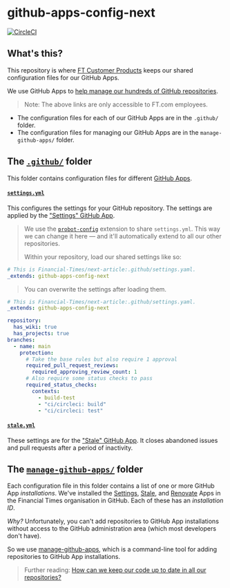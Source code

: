 # github-apps-config-next

[![CircleCI](https://circleci.com/gh/Financial-Times/github-apps-config-next.svg?style=svg)](https://circleci.com/gh/Financial-Times/github-apps-config-next)

## What's this?
This repository is where [FT Customer Products](https://biz-ops.in.ft.com/Group/customerproducts) keeps our shared configuration files for our GitHub Apps.

We use GitHub Apps to [help manage our hundreds of GitHub repositories](https://github.com/Financial-Times/next/wiki/How-We-Manage-Our-GitHub-Repositories).

> Note: The above links are only accessible to FT.com employees.

* The configuration files for each of our GitHub Apps are in the `.github/` folder.
* The configuration files for managing our GitHub Apps are in the `manage-github-apps/` folder.

## The [`.github/`](https://github.com/Financial-Times/github-apps-config-next/tree/main/.github) folder

This folder contains configuration files for different [GitHub Apps](https://developer.github.com/apps/).

#### [`settings.yml`](https://github.com/Financial-Times/github-apps-config-next/blob/main/.github/settings.yml)

This configures the settings for your GitHub repository. The settings are applied by the ["Settings" GitHub App](https://probot.github.io/apps/settings).

> We use the [`probot-config`](https://github.com/probot/probot-config) extension to share `settings.yml`. This way we can change it here — and it'll automatically extend to all our other repositories.
>
> Within your repository, load our shared settings like so:

```yaml
# This is Financial-Times/next-article:.github/settings.yaml.
_extends: github-apps-config-next
```

> You can overwrite the settings after loading them.

```yaml
# This is Financial-Times/next-article:.github/settings.yaml.
_extends: github-apps-config-next

repository:
  has_wiki: true
  has_projects: true
branches:
  - name: main
    protection:
      # Take the base rules but also require 1 approval
      required_pull_request_reviews:
        required_approving_review_count: 1
      # Also require some status checks to pass
      required_status_checks:
        contexts:
          - build-test
          - "ci/circleci: build"
          - "ci/circleci: test"
```

#### [`stale.yml`](https://github.com/Financial-Times/github-apps-config-next/blob/main/.github/stale.yml)

These settings are for the ["Stale" GitHub App](https://github.com/probot/stale). It closes abandoned issues and pull requests after a period of inactivity.

## The [`manage-github-apps/`](https://github.com/Financial-Times/github-apps-config-next/tree/main/manage-github-apps) folder

Each configuration file in this folder contains a list of one or more GitHub App _installations_. We've installed the [Settings](https://probot.github.io/apps/settings), [Stale](https://github.com/probot/stale), and [Renovate](https://github.com/apps/renovate) Apps in the Financial Times organisation in GitHub. Each of these has an _installation ID_.

_Why?_ Unfortunately, you can't add repositories to GitHub App installations without access to the GitHub administration area (which most developers don't have).

So we use [manage-github-apps](https://github.com/Financial-Times/manage-github-apps), which is a command-line tool for adding repositories to GitHub App installations.

> Further reading: [How can we keep our code up to date in all our repositories?](https://github.com/Financial-Times/next/wiki/How-We-Manage-Our-GitHub-Repositories#how-can-we-keep-our-code-up-to-date-in-all-our-repositories)
